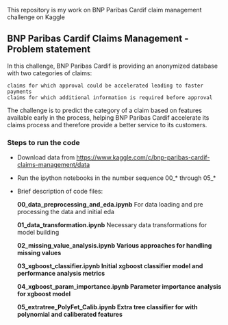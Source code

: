 This repository is my work on BNP Paribas Cardif claim management challenge on Kaggle

<h2>BNP Paribas Cardif Claims Management - Problem statement</h2>

In this challenge, BNP Paribas Cardif is providing an anonymized database with two categories of claims:

    claims for which approval could be accelerated leading to faster payments
    claims for which additional information is required before approval

The challenge is to predict the category of a claim based on features available early in the process, helping BNP Paribas Cardif accelerate its claims process and therefore provide a better service to its customers.

<h3>Steps to run the code</h3>

* Download data from https://www.kaggle.com/c/bnp-paribas-cardif-claims-management/data
* Run the ipython notebooks in the number sequence 00_* through 05_*
* Brief description of code files:
	
  <b>00_data_preprocessing_and_eda.ipynb</b>
	For data loading and pre processing the data and initial eda

	<b>01_data_transformation.ipynb</b>
	Necessary data transformations for model building

	<b>02_missing_value_analysis.ipynb
	Various approaches for handling missing values

	<b>03_xgboost_classifier.ipynb</b>
	Initial xgboost classifier model and performance analysis metrics

	<b>04_xgboost_param_importance.ipynb</b>
	Parameter importance analysis for xgboost model

	<b>05_extratree_PolyFet_Calib.ipynb</b>
	Extra tree classifier for with polynomial and caliberated features
